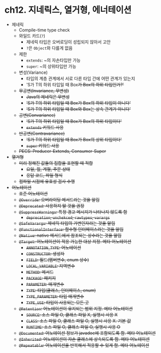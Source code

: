 # ch12. 지네릭스, 열거형, 에너테이션

- 제네릭
	- Compile-time type check
	- 와일드 카드(`?`)
		- 제네릭 타입은 오버로딩이 성립되지 않아서 고안
		- `?`은 `Object`와 다를게 없음
	- 제한
		- `extends`: ~의 자손타입만 가능
		- `super`: ~의 상위타입만 가능
	- 변성(Variance)
		- 타입의 계층 관계에서 서로 다른 타입 간에 어떤 관계가 있는지
		- 'S가 T의 하위 타입일 때 Box<S>가 Box<T>의 하위 타입인가?'
	- 무공변(Invariance, 무변성)
		- Java의 제네릭은 무변성
		- 'S가 T의 하위 타입일 때 Box<S>가 Box<T>의 하위 타입이 아니다'
		- 'S가 T의 하위 타입일 때 Box<S>와 Box<T>는 상속 관계가 아니다'
	- 공변(Convariance)
		- 'S가 T의 하위 타입일 때 Box<S>가 Box<T>의 하위 타입이다'
		- `extends` 키워드 사용
	- 반공변(Contravariance)
		- 'S가 T의 하위 타입일 때 Box<S>가 Box<T>의 상위 타입이다'
		- `super` 키워드 사용
	- PECS: Producer-Extends, Consumer-Super
- 열거형
	- 미리 정해진 값들의 집합을 표현할 때 적합
		- 요일, 월, 계절, 주문 상태
		- 응답 코드, 파일 형식
	- 컴파일 시점에 유효성 검사 수행
- 어노테이션
	- 표준 어노테이션
	- `@Override`: 오버라이딩 메서드라는 것을 알림
	- `@Deprecated`: 사용하지 말 것을 권장
	- `@SuppressWarnings`: 특정 경고 메시지가 나타나지 않도록 함
		- `deprecation`, `unchekced`, `rawtypes`, `varargs`
	- `@SafeVarargs`: 제네릭 타입의 가변인자라는 것을 알림
	- `@FunctionalInterface`: 함수형 인터페이스라는 것을 알림
	- `@Native`: native 메서드에서 참조되는 상수라는 것을 알림
	- `@Target`: 어노테이션이 적용 가능한 대상 지정. 메타 어노테이션
		- `ANNOTATION_TYPE`: 어노테이션
		- `CONSTRUCTOR`: 생성자
		- `FIELD`: 필드(멤버변수, enum 상수)
		- `LOCAL_VARIABLE`: 지역변수
		- `METHOD`: 메서드
		- `PACKAGE`: 패키지
		- `PARAMETER`: 매개변수
		- `TYPE`: 타입(클래스, 인터페이스, enum)
		- `TYPE_PARAMETER`: 타입 매개변수
		- `TYPE_USE`: 타입이 사용되는 모든 곳
	- `@Retention`: 어노테이션이 유지되는 범위 지정. 메타 어노테이션
		- `SOURCE`: 소스 파일 O, 클래스 파일 X, 실행시 사용 X
		- `CLASS`: 소스 파일 O, 클래스 파일 O, 실행시 사용 X. 기본 값
		- `RUNTIME`: 소스 파일 O, 클래스 파일 O, 실행시 사용 O
	- `@Documented`: 어노테이션 정보가 javadoc에 포함되도록 함. 메타 어노테이션
	- `@Inherited`: 어노테이션이 자손 클래스에 상속되도록 함. 메타 어노테이션
	- `@Repeatable`: 어노테이션을 반복해서 적용할 수 있게 함. 메타 어노테이션
